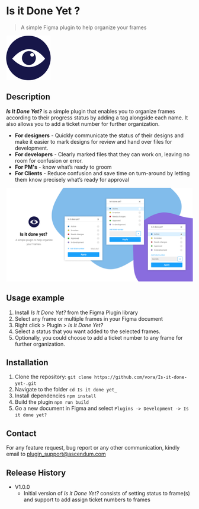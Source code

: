 # Is it Done Yet ?

> A simple Figma plugin to help organize your frames

![FigmaIcon](./src/Assets/Icon.png)

## Description
__*Is It Done Yet?*__  is a simple plugin that enables you to organize frames according to their progress status by adding a tag alongside each  name. It also allows you to add a ticket number for further organization.
* __For designers__ -  Quickly communicate the status of their designs and make it easier to mark designs for review and hand over files for development.
* __For developers__ - Clearly marked files that they can work on, leaving no room for confusion or error.
* __For PM's__ - know what’s ready to groom
* __For Clients__ - Reduce confusion and save time on turn-around by letting them know precisely what’s ready for approval

![FigmaArtwork](./src/Assets/Artwork.png)

## Usage example
1. Install *Is It Done Yet?* from the Figma Plugin library 
2. Select any frame or multiple frames in your Figma document
3. Right click > Plugin > *Is It Done Yet?*
4. Select a status that you want added to the selected frames. 
5. Optionally, you could choose to add a ticket number to any frame for further organization. 

## Installation
1. Clone the repository: `git clone https://github.com/vora/Is-it-done-yet-.git`
2. Navigate to the folder `cd Is it done yet_`
3. Install dependencies `npm install`
4. Build the plugin `npm run build`
5. Go a new document in Figma and select `Plugins -> Development -> Is it done yet?`

## Contact
For any feature request, bug report or any other communication, kindly email to [plugin_support@ascendum.com](mailto:plugin_support@ascendum.com)

## Release History

* V1.0.0
  * Initial version of *Is it Done Yet?* consists of setting status to frame(s) and support to add assign ticket numbers to frames


